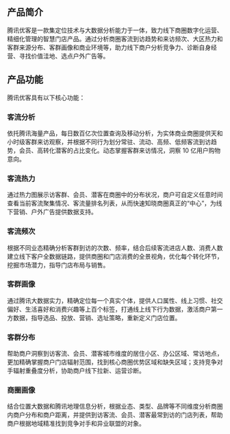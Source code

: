 ## 产品简介
腾讯优客是一款集定位技术与大数据分析能力于一体，致力线下商圈数字化运营、精细化管理的智慧门店产品。通过分析商圈客流到访趋势和来访频次、大区热力和客群来源分布、客群画像和商业环境等，助力线下商户分析竞争力、诊断自身经营、寻找价值洼地、选点户外广告等。
## 产品功能
腾讯优客具有以下核心功能：
### 客流分析
依托腾讯海量产品，每日数百亿次位置查询及移动分析，为实体商业商圈提供天和小时级客群来访观察，并根据不同行为划分常驻、流动、高频、低频客流到访趋势，会员、高转化潜客的占比变化。动态掌握客群来访情况，洞察 10 亿用户购物意向。
### 客流热力
通过热力图展示访客群、会员、潜客在商圈中的分布状况，商户可自定义任意时间查看当前客流聚集情况、客流量排名列表，从而快速知晓商圈真正的“中心”，为线下营销、户外广告提供数据支持。
### 客流频次
根据不同业态精确分析客群到访的次数、频率，结合后续客流进店人数、消费人数建立线下客户全数据链路，提供商圈和门店消费的全景视角，优化每个转化环节，挖掘市场潜力，指导门店布局与销售。
### 客群画像
通过腾讯大数据实力，精确定位每一个真实个体，提供人口属性、线上习惯、社交偏好、生活喜好和消费兴趣等上百个标签，打通线上线下行为数据，激活商户第一方数据，指导选品、投放、营销、选址策略，重新定义门店位置。
### 客群分布
帮助商户洞察到访客流、会员、潜客城市维度的居住小区、办公区域、常访地点，更加精确掌握商户门店辐射范围，找到核心商圈优势区域和缺失区域；支持竞争对手辐射重叠度分析，协助商户线下拉新、运营诊断。
### 商圈画像
结合位置大数据和腾讯地理信息分析，根据业态、类型、品牌等不同维度分析商圈内商户分布和商户距离，并提供到访客流、会员、潜客最常到访的门店列表，帮助商户根据地域精准找到竞争对手和异业联盟的对象。


